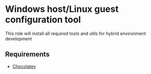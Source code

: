 Windows host/Linux guest configuration tool
=========
This role will install all required tools and utils for hybrid environment development


Requirements
------------
* [Chocolatey](https://chocolatey.org/)
